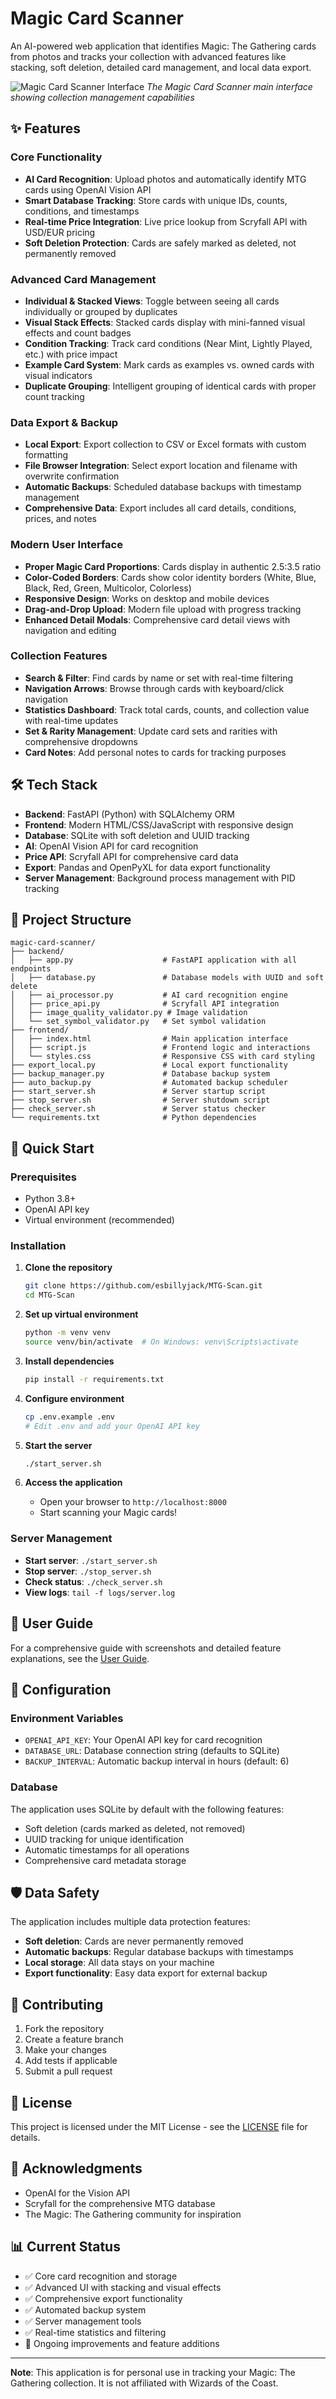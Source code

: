 # Magic Card Scanner

An AI-powered web application that identifies Magic: The Gathering cards from photos and tracks your collection with advanced features like stacking, soft deletion, detailed card management, and local data export.

![Magic Card Scanner Interface](screenshots/main-interface/main-dashboard.png)
*The Magic Card Scanner main interface showing collection management capabilities*

## ✨ Features

### Core Functionality
- **AI Card Recognition**: Upload photos and automatically identify MTG cards using OpenAI Vision API
- **Smart Database Tracking**: Store cards with unique IDs, counts, conditions, and timestamps
- **Real-time Price Integration**: Live price lookup from Scryfall API with USD/EUR pricing
- **Soft Deletion Protection**: Cards are safely marked as deleted, not permanently removed

### Advanced Card Management
- **Individual & Stacked Views**: Toggle between seeing all cards individually or grouped by duplicates
- **Visual Stack Effects**: Stacked cards display with mini-fanned visual effects and count badges
- **Condition Tracking**: Track card conditions (Near Mint, Lightly Played, etc.) with price impact
- **Example Card System**: Mark cards as examples vs. owned cards with visual indicators
- **Duplicate Grouping**: Intelligent grouping of identical cards with proper count tracking

### Data Export & Backup
- **Local Export**: Export collection to CSV or Excel formats with custom formatting
- **File Browser Integration**: Select export location and filename with overwrite confirmation
- **Automatic Backups**: Scheduled database backups with timestamp management
- **Comprehensive Data**: Export includes all card details, conditions, prices, and notes

### Modern User Interface
- **Proper Magic Card Proportions**: Cards display in authentic 2.5:3.5 ratio
- **Color-Coded Borders**: Cards show color identity borders (White, Blue, Black, Red, Green, Multicolor, Colorless)
- **Responsive Design**: Works on desktop and mobile devices
- **Drag-and-Drop Upload**: Modern file upload with progress tracking
- **Enhanced Detail Modals**: Comprehensive card detail views with navigation and editing

### Collection Features
- **Search & Filter**: Find cards by name or set with real-time filtering
- **Navigation Arrows**: Browse through cards with keyboard/click navigation
- **Statistics Dashboard**: Track total cards, counts, and collection value with real-time updates
- **Set & Rarity Management**: Update card sets and rarities with comprehensive dropdowns
- **Card Notes**: Add personal notes to cards for tracking purposes

## 🛠 Tech Stack

- **Backend**: FastAPI (Python) with SQLAlchemy ORM
- **Frontend**: Modern HTML/CSS/JavaScript with responsive design
- **Database**: SQLite with soft deletion and UUID tracking
- **AI**: OpenAI Vision API for card recognition
- **Price API**: Scryfall API for comprehensive card data
- **Export**: Pandas and OpenPyXL for data export functionality
- **Server Management**: Background process management with PID tracking

## 📁 Project Structure

```
magic-card-scanner/
├── backend/
│   ├── app.py                    # FastAPI application with all endpoints
│   ├── database.py               # Database models with UUID and soft delete
│   ├── ai_processor.py           # AI card recognition engine
│   ├── price_api.py              # Scryfall API integration
│   ├── image_quality_validator.py # Image validation
│   └── set_symbol_validator.py   # Set symbol validation
├── frontend/
│   ├── index.html                # Main application interface
│   ├── script.js                 # Frontend logic and interactions
│   └── styles.css                # Responsive CSS with card styling
├── export_local.py               # Local export functionality
├── backup_manager.py             # Database backup system
├── auto_backup.py                # Automated backup scheduler
├── start_server.sh               # Server startup script
├── stop_server.sh                # Server shutdown script
├── check_server.sh               # Server status checker
└── requirements.txt              # Python dependencies
```

## 🚀 Quick Start

### Prerequisites
- Python 3.8+
- OpenAI API key
- Virtual environment (recommended)

### Installation

1. **Clone the repository**
   ```bash
   git clone https://github.com/esbillyjack/MTG-Scan.git
   cd MTG-Scan
   ```

2. **Set up virtual environment**
   ```bash
   python -m venv venv
   source venv/bin/activate  # On Windows: venv\Scripts\activate
   ```

3. **Install dependencies**
   ```bash
   pip install -r requirements.txt
   ```

4. **Configure environment**
   ```bash
   cp .env.example .env
   # Edit .env and add your OpenAI API key
   ```

5. **Start the server**
   ```bash
   ./start_server.sh
   ```

6. **Access the application**
   - Open your browser to `http://localhost:8000`
   - Start scanning your Magic cards!

### Server Management

- **Start server**: `./start_server.sh`
- **Stop server**: `./stop_server.sh`
- **Check status**: `./check_server.sh`
- **View logs**: `tail -f logs/server.log`

## 📖 User Guide

For a comprehensive guide with screenshots and detailed feature explanations, see the [User Guide](USER_GUIDE.md).

## 🔧 Configuration

### Environment Variables
- `OPENAI_API_KEY`: Your OpenAI API key for card recognition
- `DATABASE_URL`: Database connection string (defaults to SQLite)
- `BACKUP_INTERVAL`: Automatic backup interval in hours (default: 6)

### Database
The application uses SQLite by default with the following features:
- Soft deletion (cards marked as deleted, not removed)
- UUID tracking for unique identification
- Automatic timestamps for all operations
- Comprehensive card metadata storage

## 🛡️ Data Safety

The application includes multiple data protection features:
- **Soft deletion**: Cards are never permanently removed
- **Automatic backups**: Regular database backups with timestamps
- **Local storage**: All data stays on your machine
- **Export functionality**: Easy data export for external backup

## 🤝 Contributing

1. Fork the repository
2. Create a feature branch
3. Make your changes
4. Add tests if applicable
5. Submit a pull request

## 📝 License

This project is licensed under the MIT License - see the [LICENSE](LICENSE) file for details.

## 🙏 Acknowledgments

- OpenAI for the Vision API
- Scryfall for the comprehensive MTG database
- The Magic: The Gathering community for inspiration

## 📊 Current Status

- ✅ Core card recognition and storage
- ✅ Advanced UI with stacking and visual effects
- ✅ Comprehensive export functionality
- ✅ Automated backup system
- ✅ Server management tools
- ✅ Real-time statistics and filtering
- 🔄 Ongoing improvements and feature additions

---

**Note**: This application is for personal use in tracking your Magic: The Gathering collection. It is not affiliated with Wizards of the Coast. 